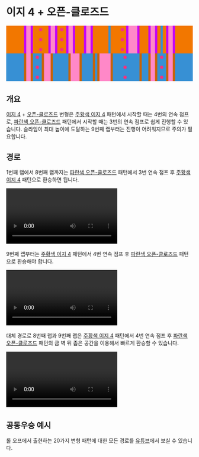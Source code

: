 # 이지 4 + 오픈-클로즈드

![Easy 4 + Open-Closed](../images/variations/easy-4-open-closed.jpg)

## 개요

[이지 4](../rolls/easy-4.md#주황색-롤) + [오픈-클로즈드](../rolls/closed-open-open-closed.md#파란색-롤) 변형은 [주황색 이지 4](../rolls/easy-4.md#주황색-롤) 패턴에서 시작할 때는 4번의 연속 점프로, [파란색 오픈-클로즈드](../rolls/closed-open-open-closed.md#파란색-롤) 패턴에서 시작할 때는 3번의 연속 점프로 쉽게 진행할 수 있습니다. 슬라임이 최대 높이에 도달하는 9번째 랩부터는 진행이 어려워지므로 주의가 필요합니다.

## 경로

1번째 랩에서 8번째 랩까지는 [파란색 오픈-클로즈드](../rolls/closed-open-open-closed.md#파란색-롤) 패턴에서 3번 연속 점프 후 [주황색 이지 4](../rolls/easy-4.md#주황색-롤) 패턴으로 환승하면 됩니다.

<video controls>
  <source src="../../images/variations/easy-4-open-closed-lap8.mp4" type="video/mp4">
</video>

9번째 랩부터는 [주황색 이지 4](../rolls/easy-4.md#주황색-롤) 패턴에서 4번 연속 점프 후 [파란색 오픈-클로즈드](../rolls/closed-open-open-closed.md#파란색-롤) 패턴으로 환승해야 합니다.

<video controls>
  <source src="../../images/variations/easy-4-open-closed-lap9.mp4" type="video/mp4">
</video>

대체 경로로 8번째 랩과 9번째 랩은 [주황색 이지 4](../rolls/easy-4.md#주황색-롤) 패턴에서 4번 연속 점프 후 [파란색 오픈-클로즈드](../rolls/closed-open-open-closed.md#파란색-롤) 패턴의 금 벽 뒤 좁은 공간을 이용해서 빠르게 환승할 수 있습니다.

<video controls>
  <source src="../../images/variations/easy-4-open-closed-alternate-path.mp4" type="video/mp4">
</video>

## 공동우승 예시

롤 오프에서 출현하는 20가지 변형 패턴에 대한 모든 경로를 [유튜브](https://www.youtube.com/playlist?list=PLG_QNSp9ZgJLWYSNl4vY26VJCZeOQHO1F)에서 보실 수 있습니다.
